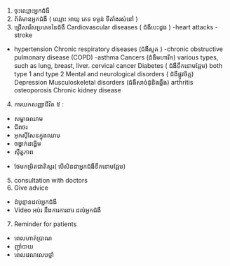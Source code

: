 1. ចុះឈ្មោះអ្នកជំងឺ 
2. ព័ត៌មានអ្នកជំងឺ ( ឈ្មោះ អាយុ ភេទ ទម្ងន់ ទីតាំងរស់នៅ ) 
3. ជ្រើសរើសប្រភេទនៃជំងឺ 
Cardiovascular diseases          ( ជំងឺបេះដូង )
  -heart attacks
  -stroke
  - hypertension
Chronic respiratory diseases (ជំងឺសួត )
  -chronic obstructive pulmonary disease (COPD)
  -asthma
Cancers (ជំងឺមហារីក)
  various types, such as lung, breast, liver.
  cervical cancer
Diabetes ( ជំងឺទឹកនោមផ្អែម) 
  both type 1 and type 2
Mental and neurological disorders ( ជំងឺផ្លូវចិត្ត) 
  Depression 
Musculoskeletal disorders (ជំងឺសាច់ដុំនិងឆ្អឹង) 
  arthritis
  osteoporosis
  Chronic kidney disease

4. ការយកសញ្ញាជីវិត ៥ : 
- សម្ពាធឈាម 
- ជីពចរ
- អុកសុីសែនក្នុងឈាម 
- ចង្វាក់ដង្ហើម
- សុីត្ហភាព
+ ថែមកម្រិតជាតិស្ករ( បើសិនជាអ្នកជំងឺទឹកនោមផ្អែម) 

5. consultation with doctors 
6. Give advice 
  + ដំបូន្មានដល់អ្នកជំងឺ 
  + Video អប់រ នឹងការការពារ ដល់អ្នកជំងឺ 
7. Reminder for patients 
  - ពេលហាត់ប្រាណ
  - ញុាំបាយ 
  - ពេលវេលាលេបថ្នាំ